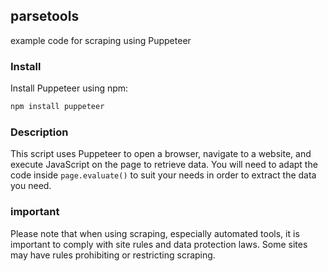 ## parsetools
example code for scraping using Puppeteer

### Install 
Install Puppeteer using npm:
```bash
npm install puppeteer
```

### Description
This script uses Puppeteer to open a browser, navigate to a website, and execute JavaScript on the page to retrieve data. You will need to adapt the code inside `page.evaluate()` to suit your needs in order to extract the data you need.

### important
Please note that when using scraping, especially automated tools, it is important to comply with site rules and data protection laws. Some sites may have rules prohibiting or restricting scraping.
